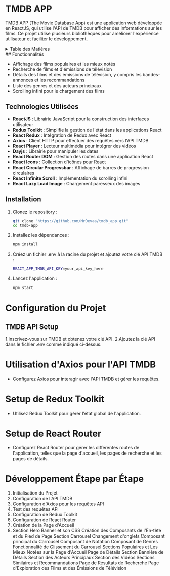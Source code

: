 # TMDB APP

TMDB APP (The Movie Database App) est une application web développée en ReactJS, qui utilise l'API de TMDB pour afficher des informations sur les films. Ce projet utilise plusieurs bibliothèques pour améliorer l'expérience utilisateur et faciliter le développement.

<details>
  <summary>Table des Matières</summary>

  - [Fonctionnalités](#fonctionnalités)
  - [Technologies Utilisées](#technologies-utilisées)
  - [Installation](#installation)
  - [Configuration du Projet](#configuration-du-projet)
    - [TMDB API Setup](#tmdb-api-setup)
    - [Utilisation d'Axios pour l'API TMDB](#utilisation-daxios-pour-lapi-tmdb)
    - [Setup de Redux Toolkit](#setup-de-redux-toolkit)
    - [Setup de React Router](#setup-de-react-router)
  - [Développement Étape par Étape](#développement-étape-par-étape)
  - [Auteur](#auteur)
  - [Remerciements](#remerciements)

</details>
## Fonctionnalités

- Affichage des films populaires et les mieux notés
- Recherche de films et d'émissions de télévision
- Détails des films et des émissions de télévision, y compris les bandes-annonces et les recommandations
- Liste des genres et des acteurs principaux
- Scrolling infini pour le chargement des films

## Technologies Utilisées

- **ReactJS** : Librairie JavaScript pour la construction des interfaces utilisateur
- **Redux Toolkit** : Simplifie la gestion de l'état dans les applications React
- **React Redux** : Intégration de Redux avec React
- **Axios** : Client HTTP pour effectuer des requêtes vers l'API TMDB
- **React Player** : Lecteur multimédia pour intégrer des vidéos
- **Dayjs** : Librairie pour manipuler les dates
- **React Router DOM** : Gestion des routes dans une application React
- **React Icons** : Collection d'icônes pour React
- **React Circular Progressbar** : Affichage de barres de progression circulaires
- **React Infinite Scroll** : Implémentation du scrolling infini
- **React Lazy Load Image** : Chargement paresseux des images

## Installation

1. Clonez le repository :

   ```bash
   git clone "https://github.com/MrDevaa/tmdb_app.git"
   cd tmdb-app

2. Installez les dépendances :
    
     ```bash
   npm install

3. Créez un fichier .env à la racine du projet et ajoutez votre clé API TMDB :
    
     ```bash
   REACT_APP_TMDB_API_KEY=your_api_key_here

4. Lancez l'application :
    
     ```bash
   npm start

# Configuration du Projet
   ## TMDB API Setup
   
1.Inscrivez-vous sur TMDB et obtenez votre clé API.
2.Ajoutez la clé API dans le fichier .env comme indiqué ci-dessus.

# Utilisation d'Axios pour l'API TMDB
- Configurez Axios pour interagir avec l'API TMDB et gérer les requêtes.
# Setup de Redux Toolkit
- Utilisez Redux Toolkit pour gérer l'état global de l'application.
# Setup de React Router
- Configurez React Router pour gérer les différentes routes de l'application, telles que la page d'accueil, les pages de recherche et les pages de détails.
# Développement Étape par Étape
1. Initialisation du Projet
2. Configuration de l'API TMDB
3. Configuration d'Axios pour les requêtes API
4. Test des requêtes API
5. Configuration de Redux Toolkit
6. Configuration de React Router
7. Création de la Page d'Accueil
8. Section Hero Banner et son CSS
Création des Composants de l'En-tête et du Pied de Page
Section Carrousel
Changement d'onglets
Composant principal du Carrousel
Composant de Notation
Composant de Genres
Fonctionnalité de Glissement du Carrousel
Sections Populaires et Les Mieux Notées sur la Page d'Accueil
Page de Détails
Section Bannière de Détails
Section des Acteurs Principaux
Section des Vidéos
Sections Similaires et Recommandations
Page de Résultats de Recherche
Page d'Exploration des Films et des Émissions de Télévision
